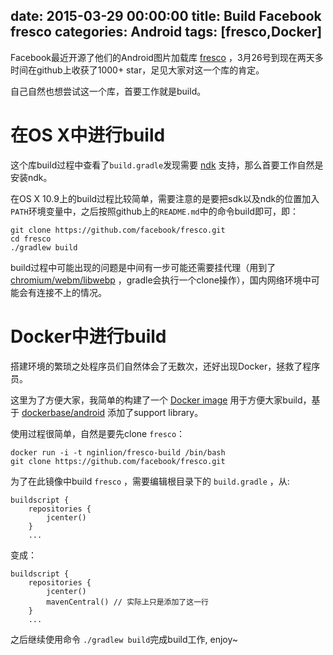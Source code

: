 date: 2015-03-29 00:00:00
title: Build Facebook fresco
categories: Android
tags: [fresco,Docker]
---

Facebook最近开源了他们的Android图片加载库 [fresco][1] ，3月26号到现在两天多时间在github上收获了1000+ star，足见大家对这一个库的肯定。

自己自然也想尝试这一个库，首要工作就是build。

# 在OS X中进行build

这个库build过程中查看了`build.gradle`发现需要 [ndk][2] 支持，那么首要工作自然是安装ndk。

在OS X 10.9上的build过程比较简单，需要注意的是要把sdk以及ndk的位置加入`PATH`环境变量中，之后按照github上的`README.md`中的命令build即可，即：

```
git clone https://github.com/facebook/fresco.git
cd fresco
./gradlew build
```
build过程中可能出现的问题是中间有一步可能还需要挂代理（用到了 [chromium/webm/libwebp][3] ，gradle会执行一个clone操作），国内网络环境中可能会有连接不上的情况。


# Docker中进行build

搭建环境的繁琐之处程序员们自然体会了无数次，还好出现Docker，拯救了程序员。

这里为了方便大家，我简单的构建了一个 [Docker image][4] 用于方便大家build，基于 [dockerbase/android][5] 添加了support library。

使用过程很简单，自然是要先clone `fresco`：

```
docker run -i -t nginlion/fresco-build /bin/bash
git clone https://github.com/facebook/fresco.git
```

为了在此镜像中build `fresco` ，需要编辑根目录下的 `build.gradle` ，从:

```
buildscript {
    repositories {
        jcenter()
    }
    ...
```

变成：

```
buildscript {
    repositories {
        jcenter()
        mavenCentral() // 实际上只是添加了这一行
    }
    ...
```

之后继续使用命令 `./gradlew build`完成build工作, enjoy~





[1]: https://github.com/facebook/fresco
[2]: https://developer.android.com/tools/sdk/ndk/index.html
[3]: https://chromium.googlesource.com/webm/libwebp
[4]: https://registry.hub.docker.com/u/nginlion/fresco-build
[5]: https://registry.hub.docker.com/u/dockerbase/android/

